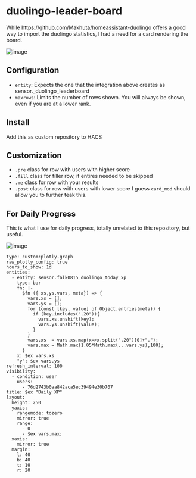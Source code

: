 # duolingo-leader-board

While https://github.com/Makhuta/homeassistant-duolingo offers a good way to import the duolingo statistics, I had a need for a card rendering the board. 

![image](https://github.com/user-attachments/assets/90e7e66c-5546-4aab-9ac5-92f119c4e450)



## Configuration
 - `entity`: Expects the one that the integration above creates as sensor.<username>_duolingo_leaderboard
 - `maxrows`: Limits the number of rows shown. You will always be shown, even if you are at a lower rank. 

## Install
Add this as custom repository to HACS

## Customization
  -  `.pre` class for row with users with higher score
  - `.fill` class for filler row, if entires needed to be skipped
  - `.me`   class for row with your results
  - `.post` class for row with users with lower score
I guess `card_mod` should allow you to further teak this. 
  
## For Daily Progress
This is what I use for daily progress, totally unrelated to this repository, but useful. 

![image](https://github.com/user-attachments/assets/13993c4b-43a6-4c1d-bd97-f423ba3c4f4c)


```
type: custom:plotly-graph
raw_plotly_config: true
hours_to_show: 1d
entities:
  - entity: sensor.falk0815_duolingo_today_xp
    type: bar
    fn: |-
      $fn ({ xs,ys,vars, meta}) => {
        vars.xs = [];
        vars.ys = [];      
        for (const [key, value] of Object.entries(meta)) {
          if (key.includes(".20")){
            vars.xs.unshift(key);
            vars.ys.unshift(value);
          }
        }
        vars.xs  = vars.xs.map(x=>x.split(".20")[0]+".");
        vars.max = Math.max(1.05*Math.max(...vars.ys),100);
      }        
    x: $ex vars.xs
    "y": $ex vars.ys
refresh_interval: 100
visibility:
  - condition: user
    users:
      - 76d2743b0aa842aca5ec39494e30b707
title: $ex "Daily XP"
layout:
  height: 250
  yaxis:
    rangemode: tozero
    mirror: true
    range:
      - 0
      - $ex vars.max;
  xaxis:
    mirror: true
  margin:
    l: 40
    b: 40
    t: 10
    r: 20
```
